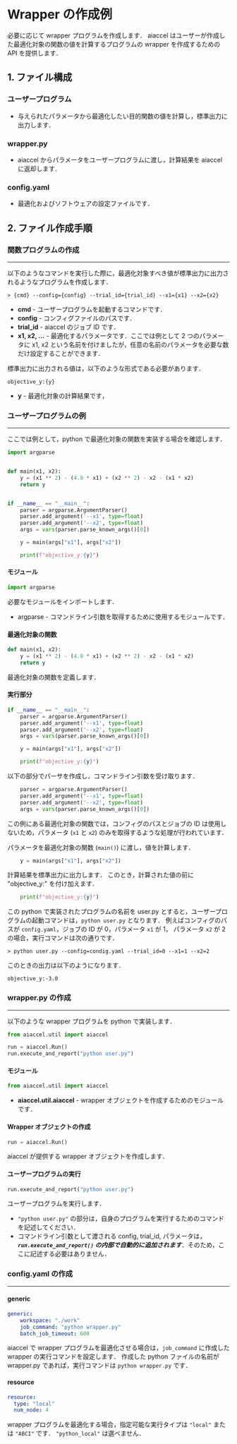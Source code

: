 # Wrapper の作成例

必要に応じて wrapper プログラムを作成します．
aiaccel はユーザーが作成した最適化対象の関数の値を計算するプログラムの wrapper を作成するための API を提供します．

## 1. ファイル構成

### ユーザープログラム

- 与えられたパラメータから最適化したい目的関数の値を計算し，標準出力に出力します．

### wrapper.py

- aiaccel からパラメータをユーザープログラムに渡し，計算結果を aiaccel に返却します．

### config.yaml

- 最適化およびソフトウェアの設定ファイルです．


## 2. ファイル作成手順

### 関数プログラムの作成
---

以下のようなコマンドを実行した際に，最適化対象すべき値が標準出力に出力されるようなプログラムを作成します．

```console
> {cmd} --config={config} --trial_id={trial_id} --x1={x1} --x2={x2}
```
- **cmd** - ユーザープログラムを起動するコマンドです．
- **config** - コンフィグファイルのパスです．
- **trial_id** - aiaccel のジョブ ID です．
- **x1, x2, ...** - 最適化するパラメータです．ここでは例として 2 つのパラメータに x1, x2 という名前を付けましたが，任意の名前のパラメータを必要な数だけ設定することができます．

標準出力に出力される値は，以下のような形式である必要があります．

```
objective_y:{y}
```

- **y** - 最適化対象の計算結果です，


### ユーザープログラムの例
---

ここでは例として，python で最適化対象の関数を実装する場合を確認します．


```python
import argparse


def main(x1, x2):
    y = (x1 ** 2) - (4.0 * x1) + (x2 ** 2) - x2 - (x1 * x2)
    return y


if __name__ == "__main__":
    parser = argparse.ArgumentParser()
    parser.add_argument('--x1', type=float)
    parser.add_argument('--x2', type=float)
    args = vars(parser.parse_known_args()[0])

    y = main(args["x1"], args["x2"])

    print(f"objective_y:{y}")
```

#### モジュール
```python
import argparse
```
必要なモジュールをインポートします．

- argparse - コマンドライン引数を取得するために使用するモジュールです．

#### 最適化対象の関数
```python
def main(x1, x2):
    y = (x1 ** 2) - (4.0 * x1) + (x2 ** 2) - x2 - (x1 * x2)
    return y
```
最適化対象の関数を定義します．

#### 実行部分
```python
if __name__ == "__main__":
    parser = argparse.ArgumentParser()
    parser.add_argument('--x1', type=float)
    parser.add_argument('--x2', type=float)
    args = vars(parser.parse_known_args()[0])

    y = main(args["x1"], args["x2"])

    print(f"objective_y:{y}")
```

以下の部分でパーサを作成し，コマンドライン引数を受け取ります．
```python
    parser = argparse.ArgumentParser()
    parser.add_argument('--x1', type=float)
    parser.add_argument('--x2', type=float)
    args = vars(parser.parse_known_args()[0])
```
この例にある最適化対象の関数では，コンフィグのパスとジョブの ID は使用しないため，パラメータ (`x1` と `x2`) のみを取得するような処理が行われています．


パラメータを最適化対象の関数 (`main()`) に渡し，値を計算します．
```python
    y = main(args["x1"], args["x2"])
```

計算結果を標準出力に出力します．
このとき，計算された値の前に "objective_y:" を付け加えます．
```python
    print(f"objective_y:{y}")
```

この python で実装されたプログラムの名前を user.py とすると，ユーザープログラムの起動コマンドは，`python user.py` となります．
例えばコンフィグのパスが `config.yaml`，ジョブの ID が 0，パラメータ `x1` が 1， パラメータ `x2` が 2 の場合，実行コマンドは次の通りです．
```console
> python user.py --config=condig.yaml --trial_id=0 --x1=1 --x2=2
```
このときの出力は以下のようになります．
```console
objective_y:-3.0
```

### wrapper.py の作成
---

以下のような wrapper プログラムを python で実装します．
```python
from aiaccel.util import aiaccel

run = aiaccel.Run()
run.execute_and_report("python user.py")
```

#### モジュール
```python
from aiaccel.util import aiaccel
```
- **aiaccel.util.aiaccel** - wrapper オブジェクトを作成するためのモジュールです．

#### Wrapper オブジェクトの作成
```python
run = aiaccel.Run()
```
aiaccel が提供する wrapper オブジェクトを作成します．

#### ユーザープログラムの実行
```python
run.execute_and_report("python user.py")
```
ユーザープログラムを実行します．
- `"python user.py"` の部分は，自身のプログラムを実行するためのコマンドを記述してください．
- コマンドライン引数として渡される config, trial_id, パラメータは， ***`run.execute_and_report()` の内部で自動的に追加されます***．そのため，ここに記述する必要はありません．


### config.yaml の作成
---

#### generic
```yaml
generic:
    workspace: "./work"
    job_command: "python wrapper.py"
    batch_job_timeout: 600
```

aiaccel で wrapper プログラムを最適化させる場合は，`job_command` に作成した wrapper の実行コマンドを設定します．
作成した python ファイルの名前が wrapper.py であれば，実行コマンドは `python wrapper.py` です．


#### resource
```yaml
resource:
  type: "local"
  num_node: 4
```
wrapper プログラムを最適化する場合，指定可能な実行タイプは `"local"` または `"ABCI"` です．
`"python_local"` は選べません．

